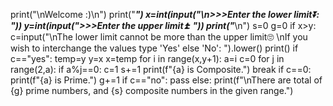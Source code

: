 print("\nWelcome :)\n")
print("___________")
x=int(input("\n>>>Enter the lower limit⏬: "))
y=int(input(">>>Enter the upper limit⏫: "))
print("___________\n")
s=0
g=0
if x>y:
    c=input("\nThe lower limit cannot be more than the upper limit🙄 \nIf you wish to interchange the values type 'Yes' else 'No': ").lower()
    print()
    if c=="yes":
    	temp=y
    	y=x
    	x=temp
for i in range(x,y+1):
        a=i
        c=0
        for j in range(2,a):
            if a%j==0:
                c=1
                s+=1
                print(f"{a} is Composite.")
                break
        if c==0:
            print(f"{a} is Prime.")
            g+=1
if c=="no":
	pass
else:
	print(f"\nThere are total of {g} prime numbers, and {s} composite numbers in the given range.")
